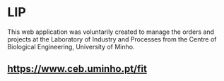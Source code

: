 # LIP

This web application was voluntarily created to manage the orders and projects at the Laboratory of Industry and Processes from the Centre of Biological Engineering, University of Minho. 

## https://www.ceb.uminho.pt/fit
